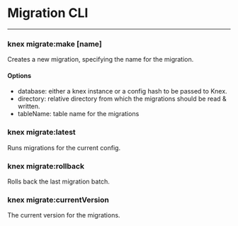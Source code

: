 # Migration CLI

----

### knex migrate:make [name]

Creates a new migration, specifying the name for the migration.

#### Options

- database:  either a knex instance or a config hash to be passed to Knex.
- directory: relative directory from which the migrations should be read & written.
- tableName: table name for the migrations

### knex migrate:latest

Runs migrations for the current config.

### knex migrate:rollback

Rolls back the last migration batch.

### knex migrate:currentVersion

The current version for the migrations.